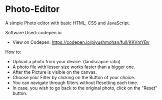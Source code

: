 # Photo-Editor
A simple Photo editor with basic HTML, CSS and JavaScript.

Software Used: codepen.io
- View on Codepen: https://codepen.io/piyushmohan/full/KKVmYBv

How to:
- Upload a photo from your device. (landscapce ratio)
- A photo file with lesser size works faster than a bigger one.
- After the Picture is visible on the canvas.
- Choose your Filter by clicking on the Button of your choice.
- You can navigate through filters without Resetting each time.
- In case, you wish to go back to the original photo, click on the "Reset" button.
